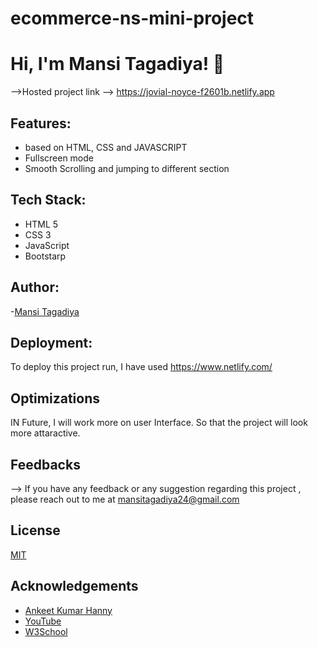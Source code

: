 # ecommerce-ns-mini-project
# Hi, I'm Mansi Tagadiya! 👋

-->Hosted project link --> https://jovial-noyce-f2601b.netlify.app

## Features:
- based on HTML, CSS and JAVASCRIPT
- Fullscreen mode
- Smooth Scrolling and jumping to different section

## Tech Stack:

- HTML 5
- CSS 3
- JavaScript
- Bootstarp

## Author:
-[Mansi Tagadiya](https://github.com/mansitagadiya)

## Deployment:

To deploy this project run, I have used https://www.netlify.com/


## Optimizations

IN Future, I will work more on user Interface. So that the project will look more attaractive.

## Feedbacks
  --> If you have any feedback or any suggestion regarding this project , please reach  out to me at mansitagadiya24@gmail.com
  
  
## License

[MIT](https://choosealicense.com/licenses/mit/)

  
## Acknowledgements

 - [Ankeet Kumar Hanny](https://www.linkedin.com/in/ankeethanny007)
 - [YouTube](https://www.youtube.com/)
 - [W3School](https://www.w3schools.com/)



